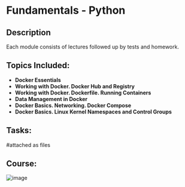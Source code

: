 <h1>Fundamentals - Python</h1>

<h2>Description</h2>
Each module consists of lectures followed up by tests and homework.
<br />


<h2>Topics Included:</h2>


- <b>Docker Essentials</b> 
- <b>Working with Docker. Docker Hub and Registry</b>
- <b>Working with Docker. Dockerfile. Running Containers</b> 
- <b>Data Management in Docker</b>
- <b>Docker Basics. Networking. Docker Compose</b>
- <b>Docker Basics. Linux Kernel Namespaces and Control Groups</b> 









<h2> Tasks: </h2>

#attached as files






<h2>Course:</h2>


![image](https://github.com/DomasMas0303/Docker-Fundamentals/assets/125759458/f9604703-d847-4124-b572-653dfd3e4ac2)


















